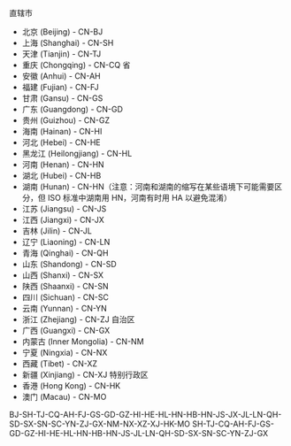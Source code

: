 直辖市
* 北京 (Beijing) - CN-BJ
* 上海 (Shanghai) - CN-SH
* 天津 (Tianjin) - CN-TJ
* 重庆 (Chongqing) - CN-CQ
省
* 安徽 (Anhui) - CN-AH
* 福建 (Fujian) - CN-FJ
* 甘肃 (Gansu) - CN-GS
* 广东 (Guangdong) - CN-GD
* 贵州 (Guizhou) - CN-GZ
* 海南 (Hainan) - CN-HI
* 河北 (Hebei) - CN-HE
* 黑龙江 (Heilongjiang) - CN-HL
* 河南 (Henan) - CN-HN
* 湖北 (Hubei) - CN-HB
* 湖南 (Hunan) - CN-HN（注意：河南和湖南的缩写在某些语境下可能需要区分，但 ISO 标准中湖南用 HN，河南有时用 HA 以避免混淆）
* 江苏 (Jiangsu) - CN-JS
* 江西 (Jiangxi) - CN-JX
* 吉林 (Jilin) - CN-JL
* 辽宁 (Liaoning) - CN-LN
* 青海 (Qinghai) - CN-QH
* 山东 (Shandong) - CN-SD
* 山西 (Shanxi) - CN-SX
* 陕西 (Shaanxi) - CN-SN
* 四川 (Sichuan) - CN-SC
* 云南 (Yunnan) - CN-YN
* 浙江 (Zhejiang) - CN-ZJ
自治区
* 广西 (Guangxi) - CN-GX
* 内蒙古 (Inner Mongolia) - CN-NM
* 宁夏 (Ningxia) - CN-NX
* 西藏 (Tibet) - CN-XZ
* 新疆 (Xinjiang) - CN-XJ
特别行政区
* 香港 (Hong Kong) - CN-HK
* 澳门 (Macau) - CN-MO


BJ-SH-TJ-CQ-AH-FJ-GS-GD-GZ-HI-HE-HL-HN-HB-HN-JS-JX-JL-LN-QH-SD-SX-SN-SC-YN-ZJ-GX-NM-NX-XZ-XJ-HK-MO
SH-TJ-CQ-AH-FJ-GS-GD-GZ-HI-HE-HL-HN-HB-HN-JS-JL-LN-QH-SD-SX-SN-SC-YN-ZJ-GX